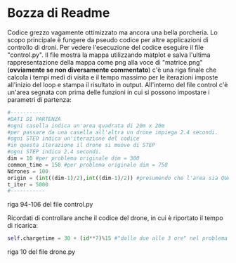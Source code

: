 # Bozza di Readme 

Codice grezzo vagamente ottimizzato ma ancora una bella porcheria.
Lo scopo principale è fungere da pseudo codice per altre applicazioni di controllo di droni.
Per vedere l'esecuzione del codice eseguire il file "control.py".
Il file mostra la mappa utilizzando matplot e salva l'ultima rappresentazione della mappa come png alla voce di "matrice.png"
(**ovviamente se non diversamente commentato**)
c'è una riga finale che calcola i tempi medi di visita e il tempo massimo per le iterazioni imposte all'inizio del loop e stampa il risultato in output.
All'interno del file control c'è un'area segnata con prima delle funzioni in cui si possono impostare i parametri di partenza:
```python
#-----------
#DATI DI PARTENZA
#ogni casella indica un'area quadrata di 20m x 20m 
#per passare da una casella all'altra un drone impiega 2.4 secondi. 
#ogni STEO indica un'iterazione del codice
#in questa iterazione il drone si muove di STEP
#ogni STEP indica 2.4 secondi. 
dim = 10 #per problema originale dim = 300
common_time = 150 #per problema originale dim = 750
Ndrones = 100
origin = (int((dim-1)/2),int((dim-1)/2)) #presumendo che l'area sia QUADRATA
t_iter = 5000
#-----------
```
riga 94-106 del file control.py


        
Ricordati di controllare anche il codice del drone, in cui è riportato il tempo di ricarica:
```python
self.chargetime = 30 + (id**7)%15 #"dalle due alle 3 ore" nel problema originale corrisponde alla seguente:300 + (id**7)%150 il modulo serve a variare
```
riga 10 del file drone.py
